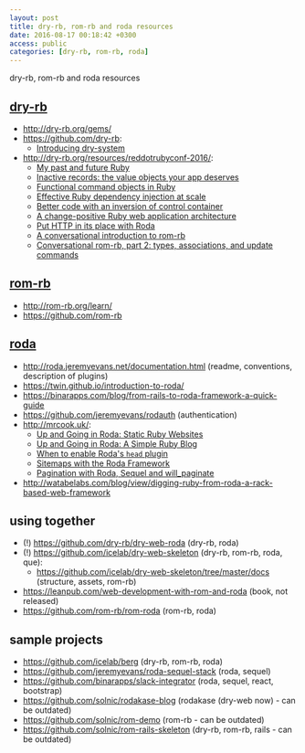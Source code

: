 ```yaml
---
layout: post
title: dry-rb, rom-rb and roda resources
date: 2016-08-17 00:18:42 +0300
access: public
categories: [dry-rb, rom-rb, roda]
---
```


dry-rb, rom-rb and roda resources

<!-- more -->

## [dry-rb](http://dry-rb.org/)

- <http://dry-rb.org/gems/>
- <https://github.com/dry-rb>:
  * [Introducing dry-system](http://dry-rb.org/news/2016/08/15/introducing-dry-system/)
- <http://dry-rb.org/resources/reddotrubyconf-2016/>:
  * [My past and future Ruby](http://icelab.com.au/articles/my-past-and-future-ruby/)
  * [Inactive records: the value objects your app deserves](http://icelab.com.au/articles/inactive-records-the-value-objects-your-app-deserves/)
  * [Functional command objects in Ruby](http://icelab.com.au/articles/functional-command-objects-in-ruby/)
  * [Effective Ruby dependency injection at scale](http://icelab.com.au/articles/effective-ruby-dependency-injection-at-scale/)
  * [Better code with an inversion of control container](http://icelab.com.au/articles/better-code-with-an-inversion-of-control-container/)
  * [A change-positive Ruby web application architecture](http://icelab.com.au/articles/a-change-positive-ruby-web-application-architecture/)
  * [Put HTTP in its place with Roda](http://icelab.com.au/articles/put-http-in-its-place-with-roda/)
  * [A conversational introduction to rom-rb](http://icelab.com.au/articles/a-conversational-introduction-to-rom-rb/)
  * [Conversational rom-rb, part 2: types, associations, and update commands](http://icelab.com.au/articles/conversational-rom-rb-part-2-types-associations-and-update-commands/)

## [rom-rb](http://rom-rb.org/)

- <http://rom-rb.org/learn/>
- <https://github.com/rom-rb>

## [roda](http://roda.jeremyevans.net/)

- <http://roda.jeremyevans.net/documentation.html>
  (readme, conventions, description of plugins)
- <https://twin.github.io/introduction-to-roda/>
- <https://binarapps.com/blog/from-rails-to-roda-framework-a-quick-guide>
- <https://github.com/jeremyevans/rodauth> (authentication)
- <http://mrcook.uk/>:
  * [Up and Going in Roda: Static Ruby Websites](http://mrcook.uk/static-websites-with-roda-framework)
  * [Up and Going in Roda: A Simple Ruby Blog](http://mrcook.uk/simple-roda-blog-tutorial)
  * [When to enable Roda's `head` plugin](http://mrcook.uk/why-enable-roda-head-plugin)
  * [Sitemaps with the Roda Framework](http://mrcook.uk/sitemaps-with-roda-framework)
  * [Pagination with Roda, Sequel and will_paginate](http://mrcook.uk/pagination-roda-sequel-will-paginate)
- <http://watabelabs.com/blog/view/digging-ruby-from-roda-a-rack-based-web-framework>

## using together

- (!) <https://github.com/dry-rb/dry-web-roda> (dry-rb, roda)
- (!) <https://github.com/icelab/dry-web-skeleton> (dry-rb, rom-rb, roda, que):
  * <https://github.com/icelab/dry-web-skeleton/tree/master/docs> (structure, assets, rom-rb)
- <https://leanpub.com/web-development-with-rom-and-roda> (book, not released)
- <https://github.com/rom-rb/rom-roda> (rom-rb, roda)

## sample projects

- <https://github.com/icelab/berg> (dry-rb, rom-rb, roda)
- <https://github.com/jeremyevans/roda-sequel-stack> (roda, sequel)
- <https://github.com/binarapps/slack-integrator> (roda, sequel, react, bootstrap)
- <https://github.com/solnic/rodakase-blog> (rodakase (dry-web now) - can be outdated)
- <https://github.com/solnic/rom-demo> (rom-rb - can be outdated)
- <https://github.com/solnic/rom-rails-skeleton> (dry-rb, rom-rb, rails - can be outdated)
